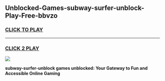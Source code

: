 
## Unblocked-Games-subway-surfer-unblock-Play-Free-bbvzo
<h3>
<a href="https://premium76.site?title=subway-surfer-unblock&ref=10A">CLICK TO PLAY</a></h3>
<hr>

<h3>
<a href="https://premium76.site?title=subway-surfer-unblock&ref=10A">CLICK 2 PLAY</a>
  
</h3>

<a href="https://premium76.site?title=subway-surfer-unblock&ref=10A"><img src="https://clearcache.store/games.png"></a>


**subway-surfer-unblock games unblocked: Your Gateway to Fun and Accessible Online Gaming**
